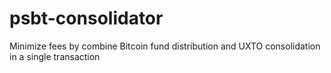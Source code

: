 # psbt-consolidator
Minimize fees by combine Bitcoin fund distribution and UXTO consolidation in a single transaction
